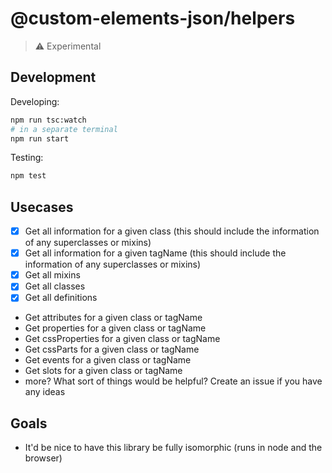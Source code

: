 # @custom-elements-json/helpers

> ⚠️ Experimental

## Development

Developing:

```bash
npm run tsc:watch
# in a separate terminal
npm run start
```

Testing:

```bash
npm test
```

## Usecases

- [x] Get all information for a given class (this should include the information of any superclasses or mixins)
- [x] Get all information for a given tagName (this should include the information of any superclasses or mixins)
- [x] Get all mixins
- [x] Get all classes
- [x] Get all definitions
- Get attributes for a given class or tagName
- Get properties for a given class or tagName
- Get cssProperties for a given class or tagName
- Get cssParts for a given class or tagName
- Get events for a given class or tagName
- Get slots for a given class or tagName
- more? What sort of things would be helpful? Create an issue if you have any ideas

## Goals

- It'd be nice to have this library be fully isomorphic (runs in node and the browser)